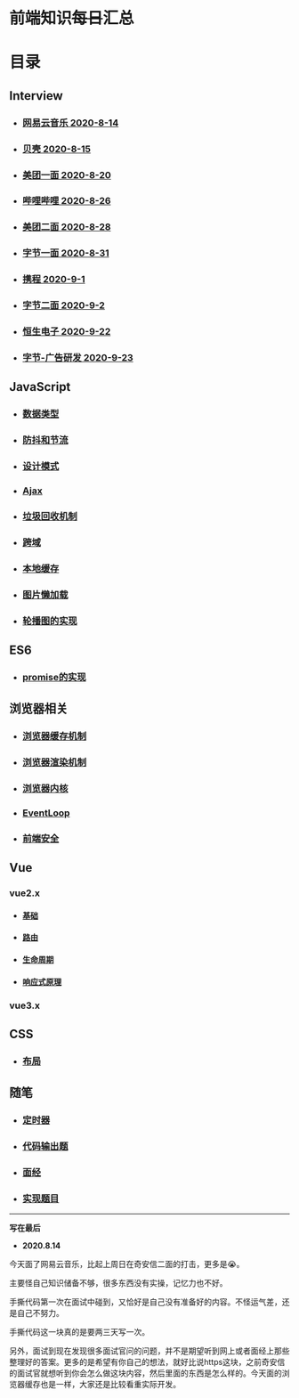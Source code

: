 # 前端知识~~每日~~汇总

# 目录

## Interview

- ### [网易云音乐 2020-8-14](https://github.com/FFFangYu/Daily-Note/blob/master/Interview/2020-8-14.md)

- ### [贝壳 2020-8-15](https://github.com/FFFangYu/Daily-Note/blob/master/Interview/2020-8-15.md)

- ### [美团一面 2020-8-20](https://github.com/FFFangYu/Daily-Note/blob/master/Interview/2020-8-20.md)

- ### [哔哩哔哩 2020-8-26](https://github.com/FFFangYu/Daily-Note/blob/master/Interview/2020-8-26.md)

- ### [美团二面 2020-8-28](https://github.com/FFFangYu/Daily-Note/blob/master/Interview/2020-8-28.md)

- ### [字节一面 2020-8-31](https://github.com/FFFangYu/Daily-Note/blob/master/Interview/2020-8-31.md)

- ### [携程 2020-9-1](https://github.com/FFFangYu/Daily-Note/blob/master/Interview/2020-9-1.md)

- ### [字节二面 2020-9-2](https://github.com/FFFangYu/Daily-Note/blob/master/Interview/2020-9-2.md)

- ### [恒生电子 2020-9-22](https://github.com/FFFangYu/Daily-Note/blob/master/Interview/2020-9-22.md)

- ### [字节-广告研发 2020-9-23](https://github.com/FFFangYu/Daily-Note/blob/master/Interview/2020-9-23.md)


## JavaScript

- ### [数据类型](https://github.com/FFFangYu/Daily-Note/blob/master/JavaScript/数据类型.md)

- ### [防抖和节流](https://github.com/FFFangYu/Daily-Note/blob/master/JavaScript/防抖和节流.md)

- ### [设计模式](https://github.com/FFFangYu/Daily-Note/blob/master/JavaScript/设计模式.md)

- ### [Ajax](https://github.com/FFFangYu/Daily-Note/blob/master/JavaScript/Ajax.md)

- ### [垃圾回收机制](https://github.com/FFFangYu/Daily-Note/blob/master/JavaScript/垃圾回收机制.md)

- ### [跨域](https://github.com/FFFangYu/Daily-Note/blob/master/JavaScript/跨域.md)

- ### [本地缓存](https://github.com/FFFangYu/Daily-Note/blob/master/JavaScript/本地缓存.md)

- ### [图片懒加载](https://github.com/FFFangYu/Daily-Note/blob/master/JavaScript/图片懒加载.md)

- ### [轮播图的实现](https://github.com/FFFangYu/Daily-Note/blob/master/JavaScript/轮播图的实现.md)


## ES6
- ### [promise的实现](https://github.com/FFFangYu/Daily-Note/blob/master/ES6/promise的实现.md)

## 浏览器相关
- ### [浏览器缓存机制](https://github.com/FFFangYu/Daily-Note/blob/master/浏览器-HTTP/浏览器缓存机制.md)

- ### [浏览器渲染机制](https://github.com/FFFangYu/Daily-Note/blob/master/浏览器-HTTP/浏览器渲染机制.md)

- ### [浏览器内核](https://github.com/FFFangYu/Daily-Note/blob/master/浏览器-HTTP/浏览器内核.md)

- ### [EventLoop](https://github.com/FFFangYu/Daily-Note/blob/master/EventLoop.md)

- ### [前端安全](https://github.com/FFFangYu/Daily-Note/blob/master/浏览器-HTTP/前端安全.md)

## Vue

### vue2.x

- #### [基础](https://github.com/FFFangYu/Daily-Note/blob/master/vue/vue2.x/基础.md)

- #### [路由](https://github.com/FFFangYu/Daily-Note/blob/master/vue/vue2.x/路由.md)

- #### [生命周期](https://github.com/FFFangYu/Daily-Note/blob/master/vue/vue2.x/生命周期.md)

- #### [响应式原理](https://github.com/FFFangYu/Daily-Note/blob/master/vue/vue2.x/响应式原理.md)

### vue3.x

## CSS
- ### [布局](https://github.com/FFFangYu/Daily-Note/blob/master/CSS/布局.md)

## 随笔
- ### [定时器](https://github.com/FFFangYu/Daily-Note/blob/master/随笔/定时器.md)
- ### [代码输出题](https://github.com/FFFangYu/Daily-Note/blob/master/随笔/代码输出题.md)
- ### [面经](https://github.com/FFFangYu/Daily-Note/blob/master/随笔/面经.md)
- ### [实现题目](https://github.com/FFFangYu/Daily-Note/blob/master/随笔/实现题目.md)

------

**写在最后**

- **2020.8.14**

今天面了网易云音乐，比起上周日在奇安信二面的打击，更多是😭。

主要怪自己知识储备不够，很多东西没有实操，记忆力也不好。

手撕代码第一次在面试中碰到，又恰好是自己没有准备好的内容。不怪运气差，还是自己不努力。

手撕代码这一块真的是要两三天写一次。

另外，面试到现在发现很多面试官问的问题，并不是期望听到网上或者面经上那些整理好的答案。更多的是希望有你自己的想法，就好比说https这块，之前奇安信的面试官就想听到你会怎么做这块内容，然后里面的东西是怎么样的。今天面的浏览器缓存也是一样，大家还是比较看重实际开发。

